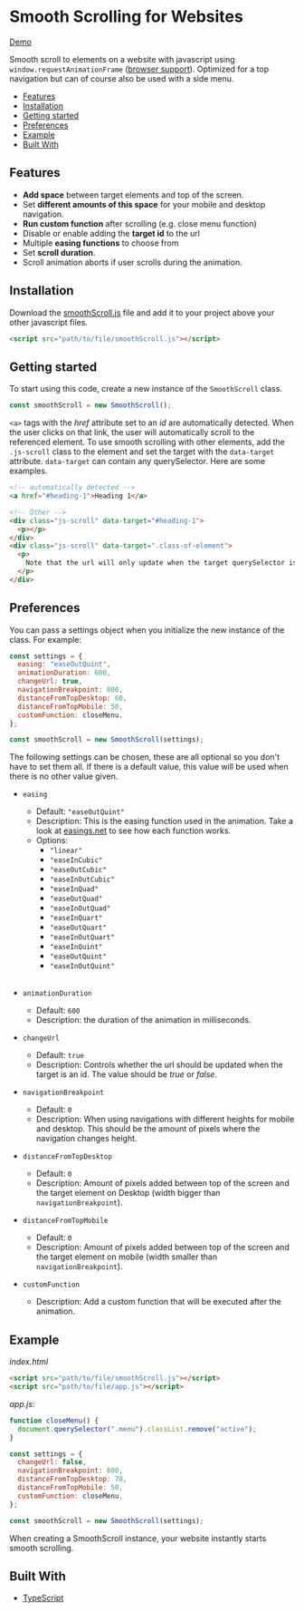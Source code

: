 # Smooth Scrolling for Websites <!-- omit in toc -->

[Demo](https://wesselvanree.github.io/smooth-scrolling/)

Smooth scroll to elements on a website with javascript using `window.requestAnimationFrame` ([browser support](https://caniuse.com/#feat=requestanimationframe)). Optimized for a top navigation but can of course also be used with a side menu.


- [Features](#features)
- [Installation](#installation)
- [Getting started](#getting-started)
- [Preferences](#preferences)
- [Example](#example)
- [Built With](#built-with)

## Features
- **Add space** between target elements and top of the screen.
- Set **different amounts of this space** for your mobile and desktop navigation.
- **Run custom function** after scrolling (e.g. close menu function)
- Disable or enable adding the **target id** to the url
- Multiple **easing functions** to choose from
- Set **scroll duration**.
- Scroll animation aborts if user scrolls during the animation.

## Installation

Download the [smoothScroll.js](https://raw.githubusercontent.com/wesselvanree/smooth-scrolling/master/dist/smoothScroll.js) file and add it to your project above your other javascript files.

```html
<script src="path/to/file/smoothScroll.js"></script>
```

## Getting started

To start using this code, create a new instance of the `SmoothScroll` class.

```js
const smoothScroll = new SmoothScroll();
```

`<a>` tags with the _href_ attribute set to an _id_ are automatically detected. When the user clicks on that link, the user will automatically scroll to the referenced element. To use smooth scrolling with other elements, add the `.js-scroll` class to the element and set the target with the `data-target` attribute. `data-target` can contain any querySelector. Here are some examples.

```html
<!-- automatically detected -->
<a href="#heading-1">Heading 1</a>

<!-- Other -->
<div class="js-scroll" data-target="#heading-1">
  <p></p>
</div>
<div class="js-scroll" data-target=".class-of-element">
  <p>
    Note that the url will only update when the target querySelector is an id
  </p>
</div>
```

## Preferences

You can pass a settings object when you initialize the new instance of the class. For example:

```js
const settings = {
  easing: "easeOutQuint",
  animationDuration: 600,
  changeUrl: true,
  navigationBreakpoint: 800,
  distanceFromTopDesktop: 60,
  distanceFromTopMobile: 50,
  customFunction: closeMenu,
};

const smoothScroll = new SmoothScroll(settings);
```

The following settings can be chosen, these are all optional so you don't have to set them all. If there is a default value, this value will be used when there is no other value given.

- `easing`

  - Default: `"easeOutQuint"`
  - Description: This is the easing function used in the animation. Take a look at [easings.net](https://easings.net/) to see how each function works.
  - Options:
    - `"linear"`
    - `"easeInCubic"`
    - `"easeOutCubic"`
    - `"easeInOutCubic"`
    - `"easeInQuad"`
    - `"easeOutQuad"`
    - `"easeInOutQuad"`
    - `"easeInQuart"`
    - `"easeOutQuart"`
    - `"easeInOutQuart"`
    - `"easeInQuint"`
    - `"easeOutQuint"`
    - `"easeInOutQuint"`
    <br>

- `animationDuration`

  - Default: `600`
  - Description: the duration of the animation in milliseconds.
    <br>

- `changeUrl`

  - Default: `true`
  - Description: Controls whether the url should be updated when the target is an id. The value should be _true_ or _false_.
    <br>

- `navigationBreakpoint`

  - Default: `0`
  - Description: When using navigations with different heights for mobile and desktop. This should be the amount of pixels where the navigation changes height.
    <br>

- `distanceFromTopDesktop`

  - Default: `0`
  - Description: Amount of pixels added between top of the screen and the target element on Desktop (width bigger than `navigationBreakpoint`).
    <br>

- `distanceFromTopMobile`

  - Default: `0`
  - Description: Amount of pixels added between top of the screen and the target element on mobile (width smaller than `navigationBreakpoint`).
    <br>

- `customFunction`
  - Description: Add a custom function that will be executed after the animation.

## Example

_index.html_

```html
<script src="path/to/file/smoothScroll.js"></script>
<script src="path/to/file/app.js"></script>
```

_app.js_:

```js
function closeMenu() {
  document.querySelector(".menu").classList.remove("active");
}

const settings = {
  changeUrl: false,
  navigationBreakpoint: 800,
  distanceFromTopDesktop: 70,
  distanceFromTopMobile: 50,
  customFunction: closeMenu,
};

const smoothScroll = new SmoothScroll(settings);
```

When creating a SmoothScroll instance, your website instantly starts smooth scrolling.

## Built With

- [TypeScript](https://www.typescriptlang.org/docs/)

<!-- ## Contributing

Please read [CONTRIBUTING.md]() for details on our code of conduct, and the process for submitting pull requests to us. -->

<!-- ## Versioning

We use [SemVer](http://semver.org/) for versioning. For the versions available, see the [tags on this repository](https://github.com/your/project/tags).
 -->

<!-- ## License

This project is licensed under the MIT License - see the [LICENSE.md](LICENSE.md) file for details -->

<!-- ## Acknowledgments

- Hat tip to anyone whose code was used
- Inspiration
- etc
 -->
